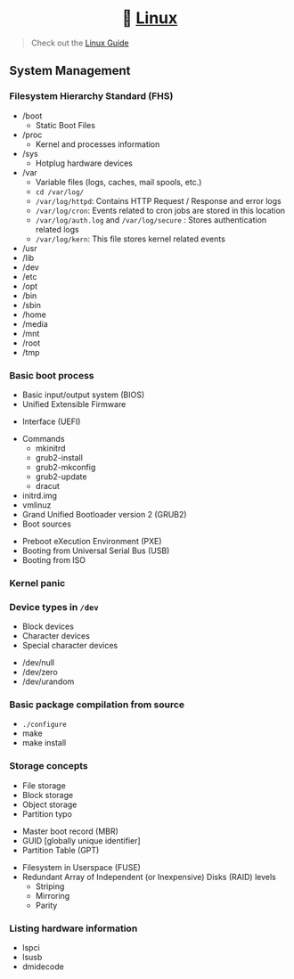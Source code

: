 <div align='center'>

# 🐧 [Linux](README.md)

</div>

> Check out the [Linux Guide](https://dr0.ch/docs/linux-guide-10ed.pdf)

## System Management
### Filesystem Hierarchy Standard (FHS)
  - /boot
    + Static Boot Files
  - /proc
    + Kernel and processes information
  - /sys
    + Hotplug hardware devices
  - /var
    + Variable files (logs, caches, mail spools, etc.)
    + `cd /var/log/`
    + `/var/log/httpd`: Contains HTTP Request  / Response and error logs
    + `/var/log/cron`: Events related to cron jobs are stored in this location
    + `/var/log/auth.log` and `/var/log/secure` : Stores authentication related logs
    + `/var/log/kern`: This file stores kernel related events
  - /usr
  - /lib
  - /dev
  - /etc
  - /opt
  - /bin
  - /sbin
  - /home
  - /media
  - /mnt
  - /root
  - /tmp

### Basic boot process
- Basic input/output system (BIOS)
- Unified Extensible Firmware
+ Interface (UEFI)
- Commands
  + mkinitrd
  + grub2-install
  + grub2-mkconfig
  + grub2-update
  + dracut
- initrd.img
- vmlinuz
- Grand Unified Bootloader version 2 (GRUB2)
- Boot sources
+ Preboot eXecution
Environment (PXE)
+ Booting from Universal
Serial Bus (USB)
+ Booting from ISO
### Kernel panic
### Device types in `/dev`
- Block devices
- Character devices
- Special character devices
+ /dev/null
+ /dev/zero
+ /dev/urandom
### Basic package compilation from source
- `./configure`
- make
- make install
### Storage concepts
- File storage
- Block storage
- Object storage
- Partition typo
+ Master boot record (MBR)
+ GUID [globally unique identifier]
+ Partition Table (GPT)
- Filesystem in Userspace (FUSE)
- Redundant Array of Independent (or Inexpensive) Disks (RAID) levels
  + Striping
  + Mirroring
  + Parity
### Listing hardware information
- lspci
- lsusb
- dmidecode
